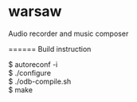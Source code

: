 warsaw
======

Audio recorder and music composer


======
Build instruction

$ autoreconf -i <br/>
$ ./configure <br/>
$ ./odb-compile.sh <br/>
$ make <br/>

